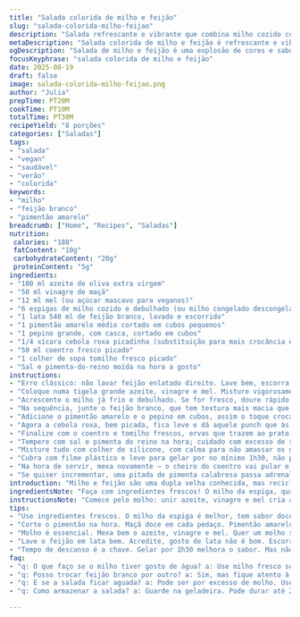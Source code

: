 ```yaml
---
title: "Salada colorida de milho e feijão"
slug: "salada-colorida-milho-feijao"
description: "Salada refrescante e vibrante que combina milho cozido com feijão branco no lugar do preto para um toque diferente. Pimentão amarelo substitui o vermelho, trazendo doçura e crocância. Pepino comum usado para textura fresca. Molho de azeite com vinagre de maçã, adoçado com mel. Ervas frescas como coentro e tomilho ajustam o aroma e o sabor. Uma receita vegana, sem glúten e adequada para intolerantes a lactose e ovos. Ideal para servir como entrada ou acompanhamento em dias quentes. Fácil de montar, respeitando o tempo de repouso para que os sabores se misturem. Texturas variadas e visual alegre, quase festa dentro do prato."
metaDescription: "Salada colorida de milho e feijão é refrescante e vibrante. Ideal para dias quentes, vegan e sem glúten. Experimente essa combinação especial."
ogDescription: "Salada de milho e feijão é uma explosão de cores e sabores. Perfeita em dias quentes, fácil de preparar e deliciosa. Diga adeus às refeições sem graça."
focusKeyphrase: "salada colorida de milho e feijão"
date: 2025-08-19
draft: false
image: salada-colorida-milho-feijao.png
author: "Julia"
prepTime: PT20M
cookTime: PT10M
totalTime: PT30M
recipeYield: "8 porções"
categories: ["Saladas"]
tags:
- "salada"
- "vegan"
- "saudável"
- "verão"
- "colorida"
keywords:
- "milho"
- "feijão branco"
- "pimentão amarelo"
breadcrumb: ["Home", "Recipes", "Saladas"]
nutrition: 
 calories: "180"
 fatContent: "10g"
 carbohydrateContent: "20g"
 proteinContent: "5g"
ingredients:
- "100 ml azeite de oliva extra virgem"
- "50 ml vinagre de maçã"
- "12 ml mel (ou açúcar mascavo para veganos)"
- "6 espigas de milho cozido e debulhado (ou milho congelado descongelado)"
- "1 lata 540 ml de feijão branco, lavado e escorrido"
- "1 pimentão amarelo médio cortado em cubos pequenos"
- "1 pepino grande, com casca, cortado em cubos"
- "1/4 xícara cebola roxa picadinha (substituição para mais crocância e sabor)"
- "50 ml coentro fresco picado"
- "1 colher de sopa tomilho fresco picado"
- "Sal e pimenta-do-reino moída na hora a gosto"
instructions:
- "Erro clássico: não lavar feijão enlatado direito. Lave bem, escorra fundo, isso evita gosto de lata e excesso de sódio."
- "Coloque numa tigela grande azeite, vinagre e mel. Misture vigorosamente com um fouet, até o mel dissolver direito, o molho precisa ficar equilibrado e suave; molho muito ácido ou muito doce sai fora."
- "Acrescente o milho já frio e debulhado. Se for fresco, doure rápido numa frigideira quente com uma pitada de sal pra liberar o aroma do milho."
- "Na sequência, junte o feijão branco, que tem textura mais macia que o preto e adere melhor ao molho, contraste interessante."
- "Adicione o pimentão amarelo e o pepino em cubos, assim o toque crocante valoriza a salada e cria um jogo agradável na boca."
- "Agora a cebola roxa, bem picada, fica leve e dá aquele punch que às vezes falta, sem dominar o conjunto."
- "Finalize com o coentro e tomilho frescos, ervas que trazem ao prato frescor e perfumam sem exageros."
- "Tempere com sal e pimenta do reino na hora; cuidado com excesso de sal, principalmente por causa do feijão enlatado."
- "Misture tudo com colher de silicone, com calma para não amassar os grãos, textura importa aqui."
- "Cubra com filme plástico e leve para gelar por no mínimo 1h30, não precisa mais de 2 horas para sentir o tempero."
- "Na hora de servir, mexa novamente — o cheiro do coentro vai pular e a textura continuará crocante e fresca."
- "Se quiser incrementar, uma pitada de pimenta calabresa passa adrenalina no prato ou um fio de azeite trufado surpreende."
introduction: "Milho e feijão são uma dupla velha conhecida, mas reciclar combinações nunca é bobeira. Tentei usar feijão branco em vez do preto para suavizar o sabor e criar uma textura mais macia. Troquei o vinagre de vinho por vinagre de maçã — menos agressivo, mais equilibrado. Pimentão amarelo entra para dar aquele contraste visual e sabor levemente mais adocicado. Pepino com casca mantém a crocância e evita trabalho extra, mas claro, lave bem antes. O mel ajuda a segurar o molho enquanto a acidez do vinagre cutuca o sabor de forma delicada. Cada passo vem de erros e acertos lá na minha cozinha, sabe quando o pimentão fica molengo demais? Cortar no tamanho certo faz diferença. Sempre deixo descansar na geladeira, a espera não é tempo perdido: os ingredientes se entendem melhor, formando aquela harmonia que salada precisa para não ficar sem graça ou aguada."
ingredientsNote: "Faça com ingredientes frescos! O milho da espiga, quando fresco, tem aquele aroma doce e uma textura que muda tudo. Congelado pode ser substituído, só evite o milho de lata que solta muita água. O feijão branco é alternativo clássico, e menos potente, para variar o conjunto. Pimentão amarelo, em vez do vermelho, suaviza o sabor e traz cor, sem dominar a salada. Pepino com casca ajuda a manter a crocância; se for mais velho, pode preferir retirar a casca para evitar amargor. Cebola roxa é mais suave para esse preparo, mas quem não curte pode tentar cebolinha verde. Ervas frescas fazem a diferença, aquelas compradas no mercado estão ok, mas o ideal é sempre cultivar ao menos um vasinho — coentro e tomilho se dão bem no nosso clima. Adoçante pode ser mel, açúcar mascavo ou demerara, mas claro, ajuste ao gosto da sua casa. Sal e pimenta a gosto — sempre colocar no fim para não passar do ponto."
instructionsNote: "Comece pelo molho: unir azeite, vinagre e mel cria a base que vai atrelar os sabores. O passo vital é mexer até o mel sumir totalmente, depois só acrescentar os ingredientes sólidos. Cozinhar o milho na hora, se fresco, traz um aroma que é uma festa, um traco importante, por isso doure rápido para manter o sabor e textura. A ordem de adicionar ingredientes visa preservar a crocância e evitar que o feijão quebre demais no caminho. Não deixe a cebola de fora, ela anima o prato e faz par perfeito com coentro e tomilho — que são frescos, mas têm que ser usados rápido para não perder o punch. Geladeira sim, mas só o tempo certo para ver os sabores casar, nem longa eternidade que compromete o frescor. Na hora certa, misture suavemente e prove: às vezes uma pitada a mais de sal ou pimenta é o detalhe final. Para pratos veganos, mel pode ser trocado pelo açúcar mascavo, mantendo a doçura."
tips:
- "Use ingredientes frescos. O milho da espiga é melhor, tem sabor doce e textura incrível. Congelado funciona, mas evitar milho em lata é crucial. Detalhe: milho de lata solta muito líquido."
- "Corte o pimentão na hora. Maçã doce em cada pedaço. Pimentão amarelo traz crocância e leveza. Mas se passar do ponto, fica molengo. Fique de olho ao picar. Não arrisque!"
- "Molho é essencial. Mexa bem o azeite, vinagre e mel. Quer um molho suave? Equilibre. A acidez não pode ser muito forte, senão tudo fica azedo. Ajuste ao seu gosto."
- "Lave o feijão em lata bem. Acredite, gosto de lata não é bom. Escorra e tire o excesso de sódio. Isso é básico, mas muitos esquecem. E o resultado na salada muda tudo."
- "Tempo de descanso é a chave. Gelar por 1h30 melhora o sabor. Mas não deixe mais que isso. Isso compromete a frescura dos ingredientes. Sinta a diferença sempre."
faq:
- "q: O que faço se o milho tiver gosto de água? a: Use milho fresco sempre que possível. Se não achar, congelado é a opção. Evite o enlatado."
- "q: Posso trocar feijão branco por outro? a: Sim, mas fique atento à textura. Feijão preto pode deixar o sabor forte. Branco é mais suave e combina melhor aqui."
- "q: E se a salada ficar aguada? a: Pode ser por excesso de molho. Use pouco molho no começo. Depois acerte. Se não tiver, adicione mais ingrediente seco, como pepino."
- "q: Como armazenar a salada? a: Guarde na geladeira. Pode durar até 2 dias. Até lá, textura e frescor se mantêm. E uma boa ideia: evite tampar muito apertado."

---
```


